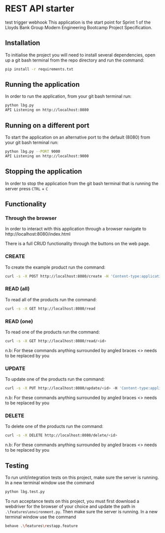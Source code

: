 # REST API starter
test trigger webhook
This application is the start point for Sprint 1 of the Lloyds Bank Group Modern Engineering Bootcamp Project Specification.

## Installation

To initialise the project you will need to install several dependencies, open up a git bash terminal from the repo directory and run the command:

~~~ bash
pip install -r requirements.txt
~~~

## Running the application

In order to run the application, from your git bash terminal run:

~~~ bash
python lbg.py
API Listening on http://localhost:8080
~~~

## Running on a different port

To start the application on an alternative port to the default (8080) from your git bash terminal run:

~~~ bash
python lbg.py --PORT 9000
API Listening on http://localhost:9000
~~~

## Stopping the application

In order to stop the application from the git bash terminal that is running the server press ``CTRL`` + ``C``

## Functionality

### Through the browser

In order to interact with this application through a browser navigate to http://localhost:8080/index.html

There is a full CRUD functionality through the buttons on the web page.

### CREATE

To create the example product run the command:

~~~ bash
curl -s -X POST http://localhost:8080/create -H 'Content-type:application/json' -d '{"name":"example product", "description":"this is an example", "price":9.99}'
~~~

### READ (all)

To read all of the products run the command:

~~~ bash
curl -s -X GET http://localhost:8080/read
~~~

### READ (one)

To read one of the products run the command:

~~~ bash
curl -s -X GET http://localhost:8080/read/<id>
~~~

n.b: For these commands anything surrounded by angled braces <> needs to be replaced by you

### UPDATE

To update one of the products run the command:

~~~ bash
curl -s -X PUT http://localhost:8080/update/<id> -H 'Content-type:application/json'  -d '{"name":"updated product", "description":"its brand new", "price":99.99}'
~~~

n.b: For these commands anything surrounded by angled braces <> needs to be replaced by you

### DELETE

To delete one of the products run the command:

~~~ bash
curl -s -X DELETE http://localhost:8080/delete/<id>
~~~

n.b: For these commands anything surrounded by angled braces <> needs to be replaced by you

## Testing

To run unit/integration tests on this project, make sure the server is running.
In a new terminal window use the command

~~~ bash
python lbg.test.py
~~~

To run acceptance tests on this project, you must first download a webdriver for the browser of your choice and update the path in `.\features\environment.py`. Then make sure the server is running.
In a new terminal window use the command

~~~ bash
behave .\features\restapp.feature
~~~
